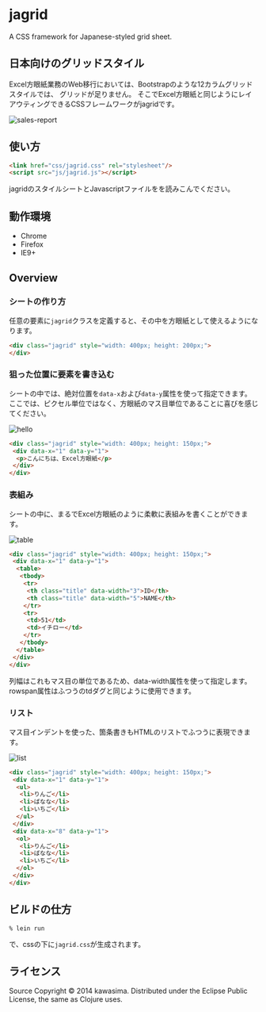 jagrid
=======

A CSS framework for Japanese-styled grid sheet.

## 日本向けのグリッドスタイル

Excel方眼紙業務のWeb移行においては、Bootstrapのような12カラムグリッドスタイルでは、
グリッドが足りません。
そこでExcel方眼紙と同じようにレイアウティングできるCSSフレームワークがjagridです。

![sales-report](https://farm8.staticflickr.com/7215/13942407502_b513163fcf.jpg)

## 使い方

```html
<link href="css/jagrid.css" rel="stylesheet"/>
<script src="js/jagrid.js"></script>
```

jagridのスタイルシートとJavascriptファイルをを読みこんでください。

## 動作環境

* Chrome
* Firefox
* IE9+

## Overview

### シートの作り方

任意の要素に`jagrid`クラスを定義すると、その中を方眼紙として使えるようになります。

```html
<div class="jagrid" style="width: 400px; height: 200px;">
</div>
```

### 狙った位置に要素を書き込む

シートの中では、絶対位置を`data-x`および`data-y`属性を使って指定できます。
ここでは、ピクセル単位ではなく、方眼紙のマス目単位であることに喜びを感じてください。

![hello](https://farm8.staticflickr.com/7207/13965476593_0f84a05a00.jpg)

```html
<div class="jagrid" style="width: 400px; height: 150px;">
 <div data-x="1" data-y="1">
  <p>こんにちは、Excel方眼紙</p>
 </div>
</div>
```

### 表組み

シートの中に、まるでExcel方眼紙のように柔軟に表組みを書くことができます。

![table](https://farm3.staticflickr.com/2902/13942308062_ebc5aa18ef.jpg)

```html
<div class="jagrid" style="width: 400px; height: 150px;">
 <div data-x="1" data-y="1">
  <table>
   <tbody>
    <tr>
     <th class="title" data-width="3">ID</th>
     <th class="title" data-width="5">NAME</th>
    </tr>
    <tr>
     <td>51</td>
     <td>イチロー</td>
    </tr>
   </tbody>
  </table>
 </div>
</div>
```

列幅はこれもマス目の単位であるため、data-width属性を使って指定します。rowspan属性はふつうのtdダグと同じように使用できます。

### リスト

マス目インデントを使った、箇条書きもHTMLのリストでふつうに表現できます。

![list](https://farm8.staticflickr.com/7025/13965476453_a30eddce47.jpg)

```html
<div class="jagrid" style="width: 400px; height: 150px;">
 <div data-x="1" data-y="1">
  <ul>
   <li>りんご</li>
   <li>ばなな</li>
   <li>いちご</li>
  </ul>
 </div>
 <div data-x="8" data-y="1">
  <ol>
   <li>りんご</li>
   <li>ばなな</li>
   <li>いちご</li>
  </ol>
 </div>
</div>
```

## ビルドの仕方

```
% lein run
```

で、cssの下に`jagrid.css`が生成されます。

## ライセンス

Source Copyright © 2014 kawasima.
Distributed under the Eclipse Public License, the same as Clojure uses.
